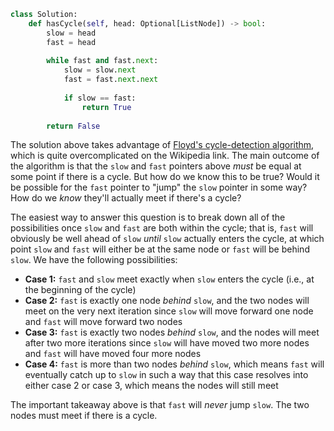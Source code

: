 ```python
class Solution:
    def hasCycle(self, head: Optional[ListNode]) -> bool:
        slow = head
        fast = head
        
        while fast and fast.next:
            slow = slow.next
            fast = fast.next.next
            
            if slow == fast:
                return True
            
        return False
```

The solution above takes advantage of [Floyd's cycle-detection algorithm](https://en.wikipedia.org/wiki/Cycle_detection#Floyd's_tortoise_and_hare), which is quite overcomplicated on the Wikipedia link. The main outcome of the algorithm is that the `slow` and `fast` pointers above *must* be equal at some point if there is a cycle. But how do we know this to be true? Would it be possible for the `fast` pointer to "jump" the `slow` pointer in some way? How do we *know* they'll actually meet if there's a cycle?

The easiest way to answer this question is to break down all of the possibilities once `slow` and `fast` are both within the cycle; that is, `fast` will obviously be well ahead of `slow` *until* `slow` actually enters the cycle, at which point `slow` and `fast` will either be at the same node or `fast` will be behind `slow`. We have the following possibilities:

- **Case 1:** `fast` and `slow` meet exactly when `slow` enters the cycle (i.e., at the beginning of the cycle)
- **Case 2:** `fast` is exactly one node *behind* `slow`, and the two nodes will meet on the very next iteration since `slow` will move forward one node and `fast` will move forward two nodes
- **Case 3:** `fast` is exactly two nodes *behind* `slow`, and the nodes will meet after two more iterations since `slow` will have moved two more nodes and `fast` will have moved four more nodes
- **Case 4:** `fast` is more than two nodes *behind* `slow`, which means `fast` will eventually catch up to `slow` in such a way that this case resolves into either case 2 or case 3, which means the nodes will still meet

The important takeaway above is that `fast` will *never* jump `slow`. The two nodes must meet if there is a cycle.